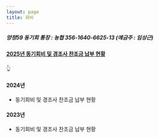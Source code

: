 ```yaml
---
layout: page
title: 회비
---
```

##### 양정59 동기회 통장 : 농협 356-1640-6625-13 (예금주 : 임상근) 

#### [2025년 동기회비 및 경조사 찬조금 납부 현황](https://docs.google.com/spreadsheets/d/1HMI_L2i80J2AddXUYgCgSL_xtLxiVofLWATfxNN3tZM/edit?usp=sharing)
 👆
#### 2024년

- 동기회비 및 경조사 찬조금 납부 현황

#### 2023년

- 동기회비 및 경조사 찬조금 납부 현황

  
